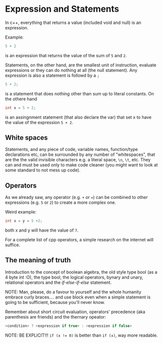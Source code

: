 # Expression and Statements

In c++, everything that returns a value (included void and null) is an
expression.

Example:

```cpp
5 + 2
```

is an expression that returns the value of the sum of `5` and `2`.

Statements, on the other hand, are the smallest unit of instruction, evaluate
expressions or they can do nothing at all (the null statement). Any expression
is also a statement is followd by a `;`

```cpp
5 + 2;
```

is a statement that does nothing other than sum up to literal constants. On the
othere hand

```cpp
int x = 5 + 2;
```

is an assingnment statement (that also declare the var) that set x to have the
value of the expression `5 + 2`.

## White spaces

Statements, and any piece of code, variable names, function/type declarations
etc, can be surrounded by any number of "whitespaces", that are the the valid
invisible characters e.g. a literal space, `\n`, `\t`, etc. They can and must be
used only to make code cleaner (you might want to look at some standard to not
mess up code).

## Operators

As we already saw, any operator (e.g. `+` or `=`) can be combined to other expressions
(e.g. `5` or `2`) to create a more complex one.

Weird example:

```cpp
int x = y = 5 +2;
```

both x and y will have the value of `7`.

For a complete list of cpp operators, a simple research on the internet will
suffice.

## The meaning of truth

Introduction to the concept of boolean algebra, the old style type bool (as a 4
byte int :O), the type bool, the logical operators, bynary and unary, relational
operators and the *if-else-if-else* statement.

NOTE: Man, please, do a favour to yourself and the whole humanity embrace curly
braces.... and use block even when a simple statement is going to be sufficient,
because you'll never know.

Remember about short circuit evaluation, operators' precedence (aka parenthesis
are friends) and the thernary opeator:

```cpp
<condition> ? <expression if true> : <expression if false>
```

NOTE: BE EXPLICIT!!! `if (x != 0)` is better than `if (x)`, way more readable.
